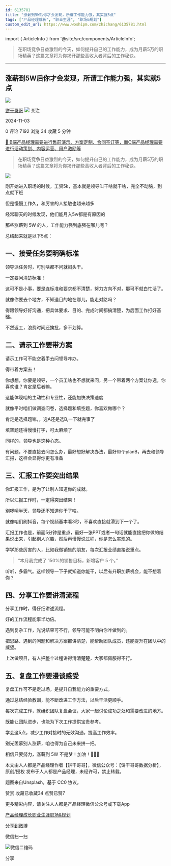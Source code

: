 ```yaml
---
id: 6135781
title: "涨薪到5W后你才会发现，所谓工作能力强，其实就5点"
tags: ["产品经理成长", "职业生涯", "职场&规划"]
custom_edit_url: https://www.woshipm.com/zhichang/6135781.html
---
```

import { ArticleInfo } from '@site/src/components/ArticleInfo';

<ArticleInfo
    author="饼干哥哥"
    authorLink="https://www.woshipm.com/u/1211103"
    published="2024-11-03"
    views={7192}
    comments={0}
    collects={34}
/>

> 在职场竞争日益激烈的今天，如何提升自己的工作能力，成为月薪5万的职场精英？这篇文章将为你揭开那些高收入者背后的工作秘诀。

---

## 涨薪到5W后你才会发现，所谓工作能力强，其实就5点

[![](https://static.woshipm.com/APP_U_202108_20210823113945_8828.jpeg?imageView2/1/w/72/h/72/q/100)](https://www.woshipm.com/u/1211103)

[饼干哥哥](https://www.woshipm.com/u/1211103) ![](https://static.woshipm.com/tag/1101_1@2x.png) 关注

2024-11-03

0 评论 7192 浏览 34 收藏 5 分钟

[🔗 B端产品经理需要进行售前演示、方案定制、合同签订等，而C端产品经理需要进行活动策划、内容运营、用户激励等](https://ke.qidianla.com/courses/bcpm)

> 在职场竞争日益激烈的今天，如何提升自己的工作能力，成为月薪5万的职场精英？这篇文章将为你揭开那些高收入者背后的工作秘诀。

![](https://image.woshipm.com/2024/09/27/4adf440a-7cb0-11ef-bb45-00163e142b65.png)

刚开始进入职场的时候，工资5k，基本就是领导叫干啥就干啥，完全不动脑，到点就下班

但是慢慢工作久，和厉害的人接触也越来越多

经常聊天的时候发现，他们能月入5w都是有原因的

那些涨薪到 5W 的人，工作能力强到底强在哪儿呢？

总结起来就是以下5点：

## 一、接受任务要明确标准  

领导派任务时，可别啥都不问就闷头干。

一定要问清楚标准！

这可不是小事，要是连标准和要求都不清楚，努力方向不对，那可不就白忙活了。

就像你要去个地方，不知道目的地在哪儿，能走对路吗？

得跟领导好好沟通，把具体要求、目的、完成时间都搞清楚，为后面工作打好基础。

不然返工，浪费时间还挨批，多不划算。

## 二、请示工作要带方案  

请示工作可不能空着手去问领导咋办。

得带着方案去！

你想想，你要是领导，一个员工啥也不想就来问，另一个带着两个方案让你选，你喜欢谁？肯定是后者嘛。

这能体现咱的主动性和专业性，还能加快决策速度

就像平时咱们做调查问卷，选择题和填空题，你喜欢做哪个？

肯定是选择题嘛，，选A还是选B,一下就完事了

填空题还得慢慢打字，可太麻烦了

同样的，领导也是这种心态。

有问题，不要直接去问怎么办，最好想好解决办法，最好带个planB，再去和领导汇报，这样会显得你更有准备

## 三、汇报工作要突出结果  

你汇报工作，是为了让别人知道你的成就。

所以汇报工作时，一定得突出结果！

别啰嗦半天，领导还不知道你干了啥。

就像咱们刷抖音，每个视频基本看3秒，不喜欢直接就滑到下一个了。

汇报工作也是，前面5分钟是重点，最好一张PPT或者一句话就能直接把你做的结果说出来，引起别人兴趣，然后再慢慢说过程，你是怎么实现的。

学学那些厉害的人，比如我做销售的朋友，每次汇报业绩直接说重点。

> “本月我完成了 150%的销售目标，新增客户 5 个。”

听听，多霸气。这样领导一下子就知道你能干，以后有升职加薪机会，能不想着你？

## 四、分享工作要讲清流程  

分享工作时，得仔细讲述流程。

好的工作流程能事半功倍。

遇到复杂工作，光说结果可不行，领导可能不明白你咋做到的。

把思路、遇到的问题和解决方案都讲清楚，能帮助团队成员，还能提升在团队中的威望。

上次做项目，有人把整个过程讲得清清楚楚，大家都佩服得不行。

## 五、复盘工作要漫谈感受  

复盘工作可不是走过场，是提升自我能力的重要方式。

通过总结经验教训，能不断改进工作方法，以后干活更顺手。

每次完成工作，就组织团队复盘会议，大家一起讨论成功之处和需要改进的地方。

既能让团队进步，也能为下次工作提供宝贵参考。

学会这5点，减少工作对接时的无效沟通，提高工作效率。

别光羡慕别人涨薪，咱也得为自己未来拼一把。

相信只要努力，涨薪到 5W 不是梦！加油！💪💪💪

本文由人人都是产品经理作者【饼干哥哥】，微信公众号：【饼干哥哥数据分析】，原创/授权 发布于人人都是产品经理，未经许可，禁止转载。

题图来自Unsplash，基于 CC0 协议。

赞赏 收藏已收藏34 点赞已赞7

更多精彩内容，请关注人人都是产品经理微信公众号或下载App

[产品经理成长](https://www.woshipm.com/tag/%e4%ba%a7%e5%93%81%e7%bb%8f%e7%90%86%e6%88%90%e9%95%bf)[职业生涯](https://www.woshipm.com/tag/%e8%81%8c%e4%b8%9a%e7%94%9f%e6%b6%af)[职场&规划](https://www.woshipm.com/tag/%e8%81%8c%e5%9c%ba%e8%a7%84%e5%88%92)

[分享到微博](https://service.weibo.com/share/share.php?appkey=2775287854&title=涨薪到5W后你才会发现，所谓工作能力强，其实就5点&url=https://www.woshipm.com/zhichang/6135781.html&pic=https://image.woshipm.com/2024/09/27/4adf440a-7cb0-11ef-bb45-00163e142b65.png)

微信扫一扫

![微信二维码](https://api.pwmqr.com/qrcode/create/?url=https://www.woshipm.com/zhichang/6135781.html)

分享